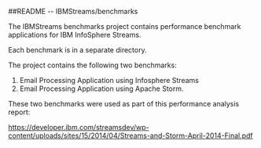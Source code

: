 ##README --  IBMStreams/benchmarks

The IBMStreams benchmarks project contains performance benchmark applications for IBM InfoSphere Streams.

Each benchmark is in a separate directory.

The project contains the following two benchmarks:

1.  Email Processing Application using Infosphere Streams
2.  Email Processing Application using Apache Storm.

These two benchmarks were used as part of this performance analysis report:

https://developer.ibm.com/streamsdev/wp-content/uploads/sites/15/2014/04/Streams-and-Storm-April-2014-Final.pdf

